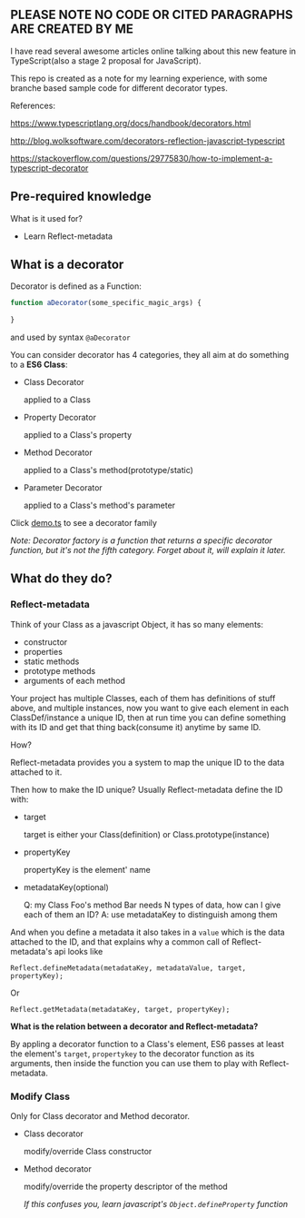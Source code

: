 ## PLEASE NOTE NO CODE OR CITED PARAGRAPHS ARE CREATED BY ME 

I have read several awesome articles online talking about this new feature in TypeScript(also a stage 2 proposal for JavaScript).

This repo is created as a note for my learning experience, with some branche based sample code for different decorator types.

References:

https://www.typescriptlang.org/docs/handbook/decorators.html

http://blog.wolksoftware.com/decorators-reflection-javascript-typescript

https://stackoverflow.com/questions/29775830/how-to-implement-a-typescript-decorator

## Pre-required knowledge

What is it used for?

  - Learn Reflect-metadata

## What is a decorator

Decorator is defined as a Function:

```js
function aDecorator(some_specific_magic_args) {
    
}

```
and used by syntax `@aDecorator`

You can consider decorator has 4 categories, 
they all aim at do something to a **ES6 Class**:

- Class Decorator

  applied to a Class

- Property Decorator

  applied to a Class's property

- Method Decorator

  applied to a Class's method(prototype/static)

- Parameter Decorator

  applied to a Class's method's parameter

Click [demo.ts](demo.ts) to see a decorator family

*Note: Decorator factory is a function that returns a specific decorator function,*
*but it's not the fifth category.*
*Forget about it, will explain it later.*

## What do they do? 

### Reflect-metadata

Think of your Class as a javascript Object, it has so many elements:

- constructor
- properties
- static methods
- prototype methods
- arguments of each method

Your project has multiple Classes, 
each of them has definitions of stuff above, 
and multiple instances,
now you want to give each element in each ClassDef/instance a unique ID,
then at run time you can define something with its ID and get that thing back(consume it) anytime by same ID.

How?

Reflect-metadata provides you a system to map the unique ID to the data attached to it.

Then how to make the ID unique? Usually Reflect-metadata define the ID with:

- target
  
  target is either your Class(definition) or Class.prototype(instance)

- propertyKey
  
  propertyKey is the element' name

- metadataKey(optional)

  Q: my Class Foo's method Bar needs N types of data, how can I give each of them an ID?
  A: use metadataKey to distinguish among them
  
And when you define a metadata it also takes in a `value` which is the data attached to the ID,
and that explains why a common call of Reflect-metadata's api looks like

`Reflect.defineMetadata(metadataKey, metadataValue, target, propertyKey);`

Or

`Reflect.getMetadata(metadataKey, target, propertyKey);`


**What is the relation between a decorator and Reflect-metadata?**

By appling a decorator function to a Class's element, 
ES6 passes at least the element's `target`, `propertykey` to the decorator function as its arguments, 
then inside the function you can use them to play with Reflect-metadata.

### Modify Class

Only for Class decorator and Method decorator.

- Class decorator
    
    modify/override Class constructor

- Method decorator
 
    modify/override the property descriptor of the method
    
    *If this confuses you, learn javascript's `Object.defineProperty` function*